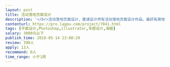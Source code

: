 ```yaml
---                
layout: post       
title: 活动落地页面设计           
description: '</br>活动落地页面设计，邀请设计师有活动落地页面设计作品。最好有房地产大会活动经验的设计师，或者有房地产海报设计，房地产营销运营推广品册设计经验优先。</br>'     
contenturl: https://pro.lagou.com/project/7841.html      
tags: [平面设计,Photoshop,illustrator,专题设计,海报]            
salary: 3000元以下          
publish_time: 2018-05-14 23:08:29         
review: 390人                   
apply: 13人                   
recommend: 0人                   
time_range: 小于1周              
---                 
```


